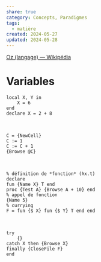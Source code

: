 ```yaml
---  
share: true  
category: Concepts, Paradigmes  
tags:  
  - matière  
created: 2024-05-27  
updated: 2024-05-28  
---  
```

[Oz (langage) — Wikipédia](https://fr.wikipedia.org/wiki/Oz_(langage))  
# Variables  
``` oz title:"variables"  
local X, Y in  
	X = 6   
end  
declare X = 2 + 8  
```  
&nbsp;  
``` oz title:"Cellules"  
C = {NewCell}  
C := 1  
C := C + 1  
{Browse @C}  
```  
&nbsp;  
``` oz title:Fonctions  
% définition de *fonction* (λx.t)  
declare  
fun {Name X} T end  
proc {Test A} {Browse A + 10} end  
% appel de fonction  
{Name 5}  
% currying  
F = fun {$ X} fun {$ Y} T end end  
```  
&nbsp;  
```oz title:execptions  
try  
	{}  
catch X then {Browse X}   
finally {CloseFile F}  
end  
```  
